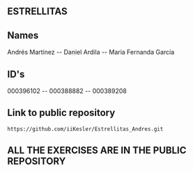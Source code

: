 ## ESTRELLITAS ##


## Names

Andrés Martínez -- Daniel Ardila -- Maria Fernanda García

## ID's

000396102 -- 000388882 -- 000389208

## Link to public repository

    https://github.com/iiKesler/Estrellitas_Andres.git

## ALL THE EXERCISES ARE IN THE PUBLIC REPOSITORY
